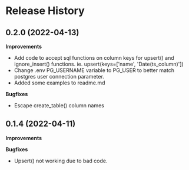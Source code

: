 # Release History


0.2.0 (2022-04-13)
-------------------
**Improvements**
- Add code to accept sql functions on column keys for upsert() and ignore_insert() functions.
ie. upsert(keys=['name', 'Date(ts_column)'])
- Change .env PG_USERNAME variable to PG_USER to better match postgres user connection parameter.
- Added some examples to readme.md

**Bugfixes**
- Escape create_table() column names


0.1.4 (2022-04-11)
-------------------
**Improvements**


**Bugfixes**
- Upsert() not working due to bad code.